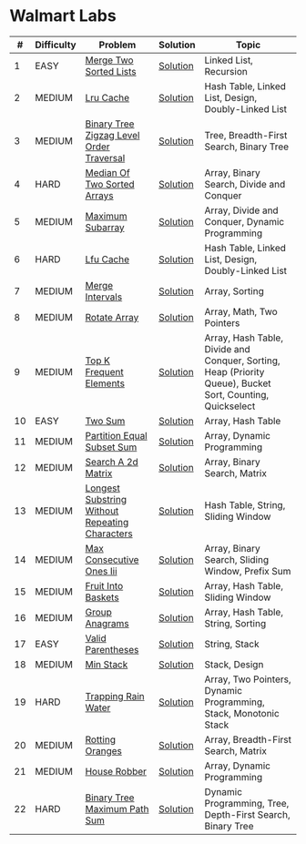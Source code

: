 # Walmart Labs

| # | Difficulty | Problem                                                                                                            | Solution                                                        | Topic                                               |
|---|------------|--------------------------------------------------------------------------------------------------------------------|-----------------------------------------------------------------|-----------------------------------------------------|
| 1 | EASY       | [Merge Two Sorted Lists](https://leetcode.com/problems/merge-two-sorted-lists)                                     | [Solution](../coding/datastructures/linkedList/LinkedList.java) | Linked List, Recursion                              |
| 2 | MEDIUM     | [Lru Cache](https://leetcode.com/problems/lru-cache)                                                               | [Solution](../coding/datastructures/linkedList/LRUCache.java)   | Hash Table, Linked List, Design, Doubly-Linked List |
| 3 | MEDIUM     | [Binary Tree Zigzag Level Order Traversal](https://leetcode.com/problems/binary-tree-zigzag-level-order-traversal) | [Solution](../coding/datastructures/binaryTree/Solutions.java)  | Tree, Breadth-First Search, Binary Tree             |
| 4 | HARD       | [Median Of Two Sorted Arrays](https://leetcode.com/problems/median-of-two-sorted-arrays)                           | [Solution](../coding/algorithms/SearchingAlgorithms.java)       | Array, Binary Search, Divide and Conquer            |
| 5 | MEDIUM | [Maximum Subarray](https://leetcode.com/problems/maximum-subarray) | [Solution](../coding/datastructures/arrays/SubArrays.java) | Array, Divide and Conquer, Dynamic Programming |
| 6 | HARD | [Lfu Cache](https://leetcode.com/problems/lfu-cache) | [Solution](../coding/datastructures/linkedList/LFUCache.java) | Hash Table, Linked List, Design, Doubly-Linked List |
| 7 | MEDIUM | [Merge Intervals](https://leetcode.com/problems/merge-intervals) | [Solution](../coding/datastructures/arrays/SubArrays.java) | Array, Sorting |
| 8 | MEDIUM | [Rotate Array](https://leetcode.com/problems/rotate-array) | [Solution](../coding/datastructures/arrays/RotateArrays.java) | Array, Math, Two Pointers |
| 9 | MEDIUM | [Top K Frequent Elements](https://leetcode.com/problems/top-k-frequent-elements) | [Solution](../coding/datastructures/hashMapAndSet/Solutions.java) | Array, Hash Table, Divide and Conquer, Sorting, Heap (Priority Queue), Bucket Sort, Counting, Quickselect |
| 10 | EASY | [Two Sum](https://leetcode.com/problems/two-sum) | [Solution](../coding/datastructures/hashMapAndSet/Solutions.java) | Array, Hash Table |
| 11 | MEDIUM | [Partition Equal Subset Sum](https://leetcode.com/problems/partition-equal-subset-sum) | [Solution](../coding/algorithms/DynamicProgramming.java) | Array, Dynamic Programming |
| 12 | MEDIUM | [Search A 2d Matrix](https://leetcode.com/problems/search-a-2d-matrix) | [Solution](../coding/algorithms/SearchingAlgorithms.java) | Array, Binary Search, Matrix |
| 13 | MEDIUM | [Longest Substring Without Repeating Characters](https://leetcode.com/problems/longest-substring-without-repeating-characters) | [Solution](../coding/algorithms/SlidingWindow.java) | Hash Table, String, Sliding Window |
| 14 | MEDIUM | [Max Consecutive Ones Iii](https://leetcode.com/problems/max-consecutive-ones-iii) | [Solution](../coding/algorithms/SlidingWindow.java) | Array, Binary Search, Sliding Window, Prefix Sum |
| 15 | MEDIUM | [Fruit Into Baskets](https://leetcode.com/problems/fruit-into-baskets) | [Solution](../coding/algorithms/SlidingWindow.java) | Array, Hash Table, Sliding Window |
| 16 | MEDIUM | [Group Anagrams](https://leetcode.com/problems/group-anagrams) | [Solution](../coding/algorithms/SortingAlgorithms.java) | Array, Hash Table, String, Sorting |
| 17 | EASY | [Valid Parentheses](https://leetcode.com/problems/valid-parentheses) | [Solution](../coding/datastructures/stackAndQueue/Solution.java) | String, Stack |
| 18 | MEDIUM | [Min Stack](https://leetcode.com/problems/min-stack) | [Solution](../coding/datastructures/stackAndQueue/MinStack.java) | Stack, Design |
| 19 | HARD | [Trapping Rain Water](https://leetcode.com/problems/trapping-rain-water) | [Solution](../coding/datastructures/stackAndQueue/MinStack.java) | Array, Two Pointers, Dynamic Programming, Stack, Monotonic Stack |
| 20 | MEDIUM | [Rotting Oranges](https://leetcode.com/problems/rotting-oranges) | [Solution](../coding/datastructures/graph/BFSSolution.java) | Array, Breadth-First Search, Matrix |
| 21 | MEDIUM | [House Robber](https://leetcode.com/problems/house-robber) | [Solution](../coding/algorithms/DynamicProgramming.java) | Array, Dynamic Programming |
| 22 | HARD | [Binary Tree Maximum Path Sum](https://leetcode.com/problems/binary-tree-maximum-path-sum) | [Solution](../coding/datastructures/binaryTree/Solutions.java) | Dynamic Programming, Tree, Depth-First Search, Binary Tree |
